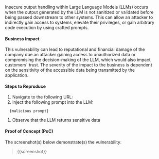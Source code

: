 Insecure output handling within Large Language Models (LLMs) occurs when the output generated by the LLM is not sanitized or validated before being passed downstream to other systems. This can allow an attacker to indirectly gain access to systems, elevate their privileges, or gain arbitrary code execution by using crafted prompts.

#### Business Impact

This vulnerability can lead to reputational and financial damage of the company due an attacker gaining access to unauthorized data or compromising the decision-making of the LLM, which would also impact customers' trust. The severity of the impact to the business is dependent on the sensitivity of the accessible data being transmitted by the application.

#### Steps to Reproduce

1. Navigate to the following URL:
1. Inject the following prompt into the LLM:

```prompt
  {malicious prompt}
```

1. Observe that the LLM returns sensitive data

#### Proof of Concept (PoC)

The screenshot(s) below demonstrate(s) the vulnerability:
>
> {{screenshot}}
